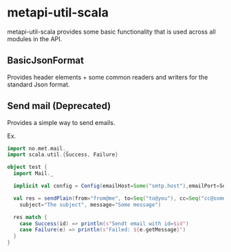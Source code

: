 # metapi-util-scala

metapi-util-scala provides some basic functionality that is used across all
modules in the API.

## BasicJsonFormat

Provides header elements + some common readers and writers for the standard
Json format.

## Send mail (Deprecated)
Provides a simple way to send emails.

Ex.

```scala
import no.met.mail._
import scala.util.{Success, Failure}

object test {
  import Mail._

  implicit val config = Config(emailHost=Some("smtp.host"),emailPort=Some25))

  val res = sendPlain(from="from@me", to=Seq("to@you"), cc=Seq("cc@some"),
    subject="The subject", message="Some message")

  res match {
    case Success(id) => println(s"Sendt email with id=$id")
    case Failure(e) => println(s"Failed: ${e.getMessage}")
  }
}
```
